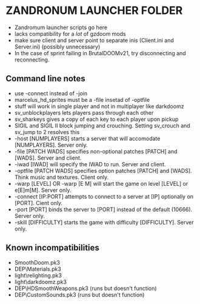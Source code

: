 # ZANDRONUM LAUNCHER FOLDER
- Zandromum launcher scripts go here
- lacks compatibility for a *lot* of gzdoom mods
- make sure client and server point to separate inis (Client.ini and Server.ini) (possibly unnecessary)
- In the case of sprint failing in BrutalDOOMv21, try disconnecting and reconnecting.

## Command line notes
- use -connect instead of -join
- marcelus_hd_sprites must be a -file insetad of -optfile
- stuff will work in single player and not in multiplayer like darkdoomz
- sv_unblockplayers lets players pass through each other
- sv_sharkeys gives a copy of each key to each player upon pickup
- SIGIL and SIGIL II block jumping and crouching. Setting sv_crouch and sv_jump to 2 resolves this
- -host [NUMPLAYERS] starts a server that will accomodate [NUMPLAYERS]. Server only.
- -file [PATCH WADS] specifies non-optional patches [PATCH] and [WADS]. Server and client.
- -iwad [IWAD] will specify the IWAD to run. Server and client.
- -optfile [PATCH WADS] specifies option patches [PATCH] and [WADS]. Think music and textures. Client only.
- -warp [LEVEL] OR -warp [E M] will start the game on level [LEVEL] or e[E]m[M]. Server only.
- -connect [IP:PORT] attempts to connect to a server at [IP] optionally on [PORT]. Cient only.
- -port [PORT] binds the server to [PORT] instead of the default (10666). Server only.
- -skill [DIFFICULTY] starts the game with difficulty [DIFFICULTY]. Server only.

## Known incompatibilities
- SmoothDoom.pk3
- DEP\Materials.pk3
- light\relighting.pk3
- light\darkdoomz.pk3
- DEP\HDSmoothWeapons.pk3 (runs but doesn't function)
- DEP\CustomSounds.pk3 (runs but doesn't function)
